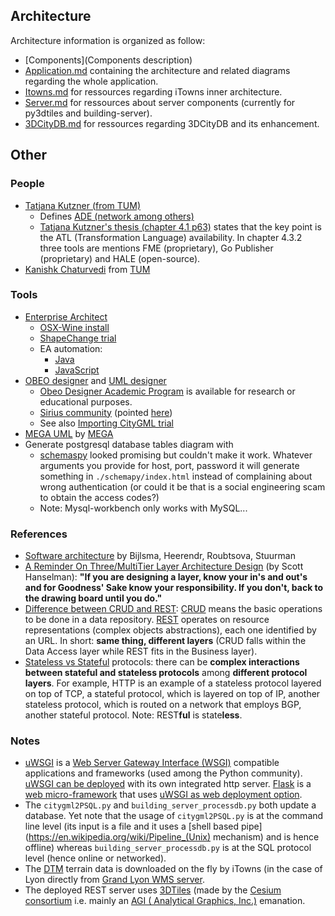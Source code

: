 ## Architecture

Architecture information is organized as follow:
  * [Components](Components description)
  * [Application.md](https://github.com/MEPP-team/RICT/blob/master/Doc/Devel/Architecture/Application.md) containing the architecture and related diagrams regarding the whole application.
  * [Itowns.md](https://github.com/MEPP-team/RICT/blob/master/Doc/Devel/Architecture/Itowns.md) for ressources regarding iTowns inner architecture.
  * [Server.md](https://github.com/MEPP-team/RICT/blob/master/Doc/Devel/Architecture/Server.md) for ressources about server components (currently for py3dtiles and building-server).
  * [3DCityDB.md](https://github.com/MEPP-team/RICT/blob/master/Doc/Devel/Architecture/3DCityDB.md) for ressources regarding 3DCityDB and its enhancement.

## Other

### People
 * [Tatjana Kutzner (from TUM)](https://www.gis.bgu.tum.de/unser-team/lehrstuhlangehoerige/dr-tatjana-kutzner/)
    - Defines [ADE (network among others)](https://github.com/TatjanaKutzner/CityGML-UtilityNetwork-ADE) 
    - [Tatjana Kutzner's thesis (chapter 4.1 p63)](https://mediatum.ub.tum.de/doc/1341432/1341432.pdf) states that the key point is the ATL (Transformation Language) availability. In chapter 4.3.2 three tools are mentions FME (proprietary), Go Publisher (proprietary) and HALE (open-source).
 * [Kanishk Chaturvedi](https://github.com/kanishk-chaturvedi/CityGML-3.0) from [TUM](https://www.gis.bgu.tum.de/unser-team/lehrstuhlangehoerige/kanishk-chaturvedi/)
 
### Tools
 * [Enterprise Architect](http://www.sparxsystems.com/products/index.html#ult)
    - [OSX-Wine install](https://github.com/MEPP-team/VCity/wiki/OSX_Instal_Enterprise_Architect_-_2017_06_08)
    - [ShapeChange trial](https://github.com/MEPP-team/VCity/wiki/EA_and_ShapeChange_trial_-_2017_06_22)
    - EA automation:
      * [Java](https://exploringea.com/2013/12/11/ea-automation-with-java/)
      * [JavaScript](http://www.sparxsystems.com/enterprise_architect_user_guide/10/automation_and_scripting/the_scripter_window.html)
 * [OBEO designer](https://www.obeodesigner.com/en/) and [UML designer](http://www.umldesigner.org/) 
   - [Obeo Designer Academic Program](https://www.obeodesigner.com/en/academic-program) is available for research or educational purposes.
   - [Sirius community](https://www.eclipse.org/forums/index.php?t=thread&frm_id=262) (pointed [here](https://www.obeodesigner.com/en/resources))
   - See also [Importing CityGML trial](https://github.com/MEPP-team/VCity/wiki/Obeo_designer_trial_-_2017_06_22/_edit)     
 * [MEGA UML](http://www.mega.com/en/resource/mega-uml-hopex) by [MEGA](http://www.mega.com/en)
 * Generate postgresql database tables diagram with  
    - [schemaspy](https://stackoverflow.com/questions/3223770/tools-to-generate-database-tables-diagram-with-postgresql) looked promising but couldn't make it work. Whatever arguments you provide for host, port, password it will generate something in `./schemapy/index.html` instead of complaining about wrong authentication (or could it be that is a social engineering scam to obtain the access codes?)
    - Note: Mysql-workbench only works with MySQL...

### References
  * [Software architecture](http://ftacademy.org/sites/ftacademy.org/files/materials/fta-m11-soft_arch-pre.pdf) by Bijlsma, Heerendr, Roubtsova, Stuurman
  * [A Reminder On Three/MultiTier Layer Architecture Design](https://www.hanselman.com/blog/AReminderOnThreeMultiTierLayerArchitectureDesignBroughtToYouByMyLateNightFrustrations.aspx) (by Scott Hanselman): **"If you are designing a layer, know your in's and out's and for Goodness' Sake know your responsibility.  If you don't, back to the drawing board until you do."**
  * [Difference between CRUD and REST](https://softwareengineering.stackexchange.com/questions/120716/difference-between-rest-and-crud): [CRUD](https://en.wikipedia.org/wiki/Create,_read,_update_and_delete) means the basic operations to be done in a data repository. [REST](https://en.wikipedia.org/wiki/Representational_state_transfer) operates on resource  representations (complex objects abstractions), each one identified by an URL. In short: **same thing, different layers** (CRUD falls within the Data Access layer while REST fits in the Business layer).
  * [Stateless vs Stateful](https://en.wikipedia.org/wiki/Stateless_protocol) protocols: there can be **complex interactions between stateful and stateless protocols** among **different protocol layers**. For example, HTTP is an example of a stateless protocol layered on top of TCP, a stateful protocol, which is layered on top of IP, another stateless protocol, which is routed on a network that employs BGP, another stateful protocol. Note: REST**ful** is state**less**.
  
### Notes
 * [uWSGI](https://uwsgi-docs.readthedocs.io/en/latest/) is a [Web Server Gateway Interface (WSGI)](https://en.wikipedia.org/wiki/Web_Server_Gateway_Interface) compatible applications and frameworks (used among the Python community). [uWSGI can be deployed](https://uwsgi-docs.readthedocs.io/en/latest/WebServers.html) with its own integrated http server. [Flask](http://flask.pocoo.org/) is a [web micro-framework](https://en.wikipedia.org/wiki/Flask_(web_framework)) that uses [uWSGI as web deployment option](http://flask.pocoo.org/docs/0.12/deploying/uwsgi/).
 * The `citygml2PSQL.py` and `building_server_processdb.py` both update a database. Yet note that the usage of `citygml2PSQL.py` is at the command line level (its input is a file and it uses a [shell based pipe](https://en.wikipedia.org/wiki/Pipeline_(Unix) mechanism) and is hence offline) whereas `building_server_processdb.py` is at the SQL protocol level (hence online or networked). 
 * The [DTM](https://en.wikipedia.org/wiki/Digital_elevation_model) terrain data is downloaded on the fly by iTowns (in the case of Lyon directly from [Grand Lyon WMS server](https://download.data.grandlyon.com/wms/grandlyon?SERVICE=WMS&REQUEST=GetMap&LAYERS=MNT2012_Altitude_10m_CC46&VERSION=1.3.0&STYLES=&FORMAT=image/jpeg&TRANSPARENT=false&BBOX=1840285.7887575002,5172130.550769992,1841520.2114662502,5173177.596804991&CRS=EPSG:3946&WIDTH=256&HEIGHT=256).
 * The deployed REST server uses [3DTiles](https://github.com/AnalyticalGraphicsInc/3d-tiles) (made by the [Cesium consortium](http://cesiumjs.org/about.html) i.e. mainly an [AGI ( Analytical Graphics, Inc.)](http://www.agi.com/home) emanation.
